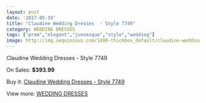 ```yaml
---
layout: post
date: '2017-05-19'
title: "Claudine Wedding Dresses  - Style 7749"
category: WEDDING DRESSES
tags: ["prom","elegant","junoesque","style","wedding"]
image: http://img.sequinious.com/1898-thickbox_default/claudine-wedding-dresses-style-7749.jpg
---
```

Claudine Wedding Dresses  - Style 7749

On Sales: **$393.99**
<a href="https://www.sequinious.com/wedding-dresses/739-claudine-wedding-dresses-style-7749.html"><amp-img layout="responsive" width="600" height="600" src="//img.sequinious.com/1898-thickbox_default/claudine-wedding-dresses-style-7749.jpg" alt="Claudine Wedding Dresses  - Style 7749 0" /></a>

Buy it: [Claudine Wedding Dresses  - Style 7749](https://www.sequinious.com/wedding-dresses/739-claudine-wedding-dresses-style-7749.html "Claudine Wedding Dresses  - Style 7749")

View more: [WEDDING DRESSES](https://www.sequinious.com/2-wedding-dresses "WEDDING DRESSES")